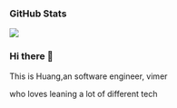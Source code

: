 ### GitHub Stats

<img src="https://github-readme-stats.vercel.app/api?username=huanglizhuo&hide_title=true&show_icons=true&icon_color=007aff&text_color=333&bg_color=fff" />

### Hi there 👋

This is Huang,an software engineer, vimer

who loves leaning a lot of different tech 
